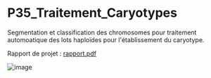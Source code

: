 # P35_Traitement_Caryotypes



Segmentation et classification des chromosomes pour traitement automoatique des lots haploïdes pour l'établissement du caryotype.

Rapport de projet : [rapport.pdf](rapport.pdf)

![image](https://user-images.githubusercontent.com/73179354/131327930-50a930f3-ec55-4973-acde-50c0ba6355bc.png)

